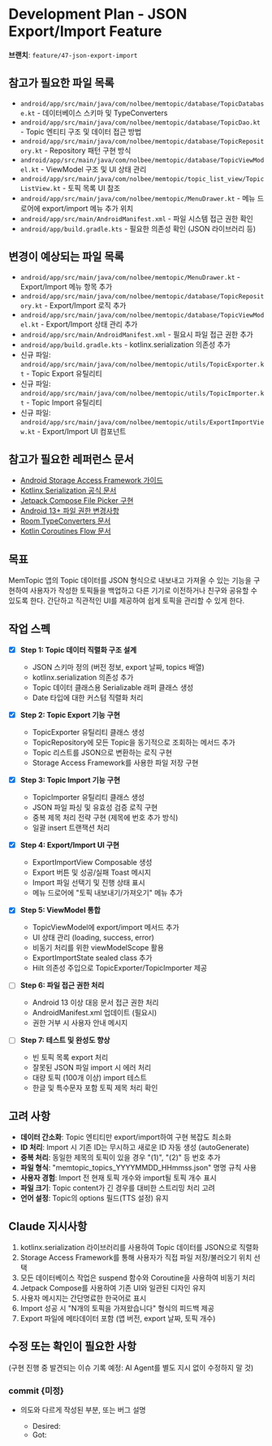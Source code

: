 # Development Plan - JSON Export/Import Feature

**브랜치**: `feature/47-json-export-import`

## 참고가 필요한 파일 목록

- `android/app/src/main/java/com/nolbee/memtopic/database/TopicDatabase.kt` - 데이터베이스 스키마 및 TypeConverters
- `android/app/src/main/java/com/nolbee/memtopic/database/TopicDao.kt` - Topic 엔티티 구조 및 데이터 접근 방법
- `android/app/src/main/java/com/nolbee/memtopic/database/TopicRepository.kt` - Repository 패턴 구현 방식
- `android/app/src/main/java/com/nolbee/memtopic/database/TopicViewModel.kt` - ViewModel 구조 및 UI 상태 관리
- `android/app/src/main/java/com/nolbee/memtopic/topic_list_view/TopicListView.kt` - 토픽 목록 UI 참조
- `android/app/src/main/java/com/nolbee/memtopic/MenuDrawer.kt` - 메뉴 드로어에 export/import 메뉴 추가 위치
- `android/app/src/main/AndroidManifest.xml` - 파일 시스템 접근 권한 확인
- `android/app/build.gradle.kts` - 필요한 의존성 확인 (JSON 라이브러리 등)

## 변경이 예상되는 파일 목록

- `android/app/src/main/java/com/nolbee/memtopic/MenuDrawer.kt` - Export/Import 메뉴 항목 추가
- `android/app/src/main/java/com/nolbee/memtopic/database/TopicRepository.kt` - Export/Import 로직 추가
- `android/app/src/main/java/com/nolbee/memtopic/database/TopicViewModel.kt` - Export/Import 상태 관리 추가
- `android/app/src/main/AndroidManifest.xml` - 필요시 파일 접근 권한 추가
- `android/app/build.gradle.kts` - kotlinx.serialization 의존성 추가
- 신규 파일: `android/app/src/main/java/com/nolbee/memtopic/utils/TopicExporter.kt` - Topic Export 유틸리티
- 신규 파일: `android/app/src/main/java/com/nolbee/memtopic/utils/TopicImporter.kt` - Topic Import 유틸리티
- 신규 파일: `android/app/src/main/java/com/nolbee/memtopic/utils/ExportImportView.kt` - Export/Import UI 컴포넌트

## 참고가 필요한 레퍼런스 문서

- [Android Storage Access Framework 가이드](https://developer.android.com/guide/topics/providers/document-provider)
- [Kotlinx Serialization 공식 문서](https://github.com/Kotlin/kotlinx.serialization/blob/master/docs/basic-serialization.md)
- [Jetpack Compose File Picker 구현](https://developer.android.com/training/data-storage/shared/documents-files)
- [Android 13+ 파일 권한 변경사항](https://developer.android.com/about/versions/13/behavior-changes-13#granular-media-permissions)
- [Room TypeConverters 문서](https://developer.android.com/training/data-storage/room/referencing-data)
- [Kotlin Coroutines Flow 문서](https://kotlinlang.org/docs/flow.html)

## 목표

MemTopic 앱의 Topic 데이터를 JSON 형식으로 내보내고 가져올 수 있는 기능을 구현하여 사용자가 작성한 토픽들을 백업하고 다른 기기로 이전하거나 친구와 공유할 수 있도록 한다. 간단하고 직관적인 UI를 제공하여 쉽게 토픽을 관리할 수 있게 한다.

## 작업 스펙

- [x] **Step 1: Topic 데이터 직렬화 구조 설계**
  - JSON 스키마 정의 (버전 정보, export 날짜, topics 배열)
  - kotlinx.serialization 의존성 추가
  - Topic 데이터 클래스용 Serializable 래퍼 클래스 생성
  - Date 타입에 대한 커스텀 직렬화 처리

- [x] **Step 2: Topic Export 기능 구현**
  - TopicExporter 유틸리티 클래스 생성
  - TopicRepository에 모든 Topic을 동기적으로 조회하는 메서드 추가
  - Topic 리스트를 JSON으로 변환하는 로직 구현
  - Storage Access Framework를 사용한 파일 저장 구현

- [x] **Step 3: Topic Import 기능 구현**  
  - TopicImporter 유틸리티 클래스 생성
  - JSON 파일 파싱 및 유효성 검증 로직 구현
  - 중복 제목 처리 전략 구현 (제목에 번호 추가 방식)
  - 일괄 insert 트랜잭션 처리

- [x] **Step 4: Export/Import UI 구현**
  - ExportImportView Composable 생성
  - Export 버튼 및 성공/실패 Toast 메시지
  - Import 파일 선택기 및 진행 상태 표시
  - 메뉴 드로어에 "토픽 내보내기/가져오기" 메뉴 추가

- [x] **Step 5: ViewModel 통합**
  - TopicViewModel에 export/import 메서드 추가
  - UI 상태 관리 (loading, success, error)
  - 비동기 처리를 위한 viewModelScope 활용
  - ExportImportState sealed class 추가
  - Hilt 의존성 주입으로 TopicExporter/TopicImporter 제공

- [ ] **Step 6: 파일 접근 권한 처리**
  - Android 13 이상 대응 문서 접근 권한 처리
  - AndroidManifest.xml 업데이트 (필요시)
  - 권한 거부 시 사용자 안내 메시지

- [ ] **Step 7: 테스트 및 완성도 향상**
  - 빈 토픽 목록 export 처리
  - 잘못된 JSON 파일 import 시 에러 처리
  - 대량 토픽 (100개 이상) import 테스트
  - 한글 및 특수문자 포함 토픽 제목 처리 확인

## 고려 사항

- **데이터 간소화**: Topic 엔티티만 export/import하여 구현 복잡도 최소화
- **ID 처리**: Import 시 기존 ID는 무시하고 새로운 ID 자동 생성 (autoGenerate)
- **중복 처리**: 동일한 제목의 토픽이 있을 경우 "(1)", "(2)" 등 번호 추가
- **파일 형식**: "memtopic_topics_YYYYMMDD_HHmmss.json" 명명 규칙 사용
- **사용자 경험**: Import 전 현재 토픽 개수와 import될 토픽 개수 표시
- **파일 크기**: Topic content가 긴 경우를 대비한 스트리밍 처리 고려
- **언어 설정**: Topic의 options 필드(TTS 설정) 유지

## Claude 지시사항

1. kotlinx.serialization 라이브러리를 사용하여 Topic 데이터를 JSON으로 직렬화
2. Storage Access Framework를 통해 사용자가 직접 파일 저장/불러오기 위치 선택
3. 모든 데이터베이스 작업은 suspend 함수와 Coroutine을 사용하여 비동기 처리
4. Jetpack Compose를 사용하여 기존 UI와 일관된 디자인 유지
5. 사용자 메시지는 간단명료한 한국어로 표시
6. Import 성공 시 "N개의 토픽을 가져왔습니다" 형식의 피드백 제공
7. Export 파일에 메타데이터 포함 (앱 버전, export 날짜, 토픽 개수)

## 수정 또는 확인이 필요한 사항

(구현 진행 중 발견되는 이슈 기록 예정: AI Agent를 별도 지시 없이 수정하지 말 것)

### commit {미정}

- 의도와 다르게 작성된 부분, 또는 버그 설명

  - Desired:
  - Got:

